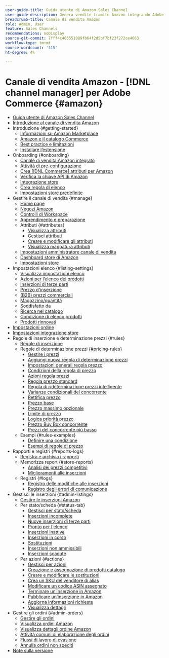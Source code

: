 ```yaml
---
user-guide-title: Guida utente di Amazon Sales Channel
user-guide-description: Genera vendite tramite Amazon integrando Adobe Commerce o Magento Open Source con il tuo [!DNL Amazon Seller Central] account.
breadcrumb-title: Canale di vendita Amazon
role: Admin, User
feature: Sales Channels
recommendations: noDisplay
source-git-commit: 7fff4c463551089fb64f2d5bf7bf23f272ce4663
workflow-type: tm+mt
source-wordcount: '315'
ht-degree: 4%

---
```



# Canale di vendita Amazon - [!DNL channel manager] per Adobe Commerce {#amazon}

- [Guida utente di Amazon Sales Channel](guide-overview.md)
- [Introduzione al canale di vendita Amazon](overview.md)
- Introduzione {#getting-started}
   - [Informazioni su Amazon Marketplace](about-amazon-marketplace.md)
   - [Amazon e il catalogo Commerce](about-listings-and-catalog.md)
   - [Best practice e limitazioni](amazon-best-practices.md)
   - [Installare l’estensione](install.md)
- Onboarding {#onboarding}
   - [Canale di vendita Amazon integrato](amazon-onboarding-home.md)
   - [Attività di pre-configurazione](amazon-pre-setup-tasks.md)
   - [Crea [!DNL Commerce] attributi per Amazon](ob-creating-magento-attributes.md)
   - [Verifica la chiave API di Amazon](amazon-verify-api-key.md)
   - [Integrazione store](store-integration.md)
   - [Crea regola di elenco](ob-create-listing-rule.md)
   - [Impostazioni store predefinite](default-store-settings.md)
- Gestire il canale di vendita {#manage}
   - [Home page](amazon-sales-channel-home.md)
   - [Negozi Amazon](managing-stores.md)
   - [Controlli di Workspace](workspace-controls.md)
   - [Apprendimento e preparazione](learning-preparation.md)
   - Attributi {#attributes}
      - [Visualizza attributi](attributes-view.md)
      - [Gestisci attributi](managing-attributes.md)
      - [Creare e modificare gli attributi](creating-attributes.md)
      - [Visualizza mappatura attributi](amazon-matching-attributes-values.md)
   - [Impostazioni amministratore canale di vendita](sales-channel-settings.md)
   - [Dashboard store di Amazon](amazon-store-dashboard.md)
   - [Impostazioni store](ob-store-review.md)
- Impostazioni elenco {#listing-settings}
   - [Visualizza impostazioni elenco](listing-settings.md)
   - [Azioni per l’elenco dei prodotti](product-listing-actions.md)
   - [Inserzioni di terze parti](third-party-listing-settings.md)
   - [Prezzo d&#39;inserzione](listing-price.md)
   - [(B2B) prezzi commerciali](business-pricing.md)
   - [Magazzino/quantità](stock-quantity.md)
   - [Soddisfatto da](fulfilled-by.md)
   - [Ricerca nel catalogo](catalog-search.md)
   - [Condizione di elenco prodotti](product-listing-condition.md)
   - [Prodotti rinnovati](renewed-products.md)
- [Impostazioni ordine](order-settings.md)
- [Impostazioni integrazione store](store-integration-settings.md)
- Regole di inserzione e determinazione prezzi {#rules}
   - [Regole di inserzione](listing-rules.md)
   - Regole di determinazione prezzi {#pricing-rules}
      - [Gestire i prezzi](pricing-products.md)
      - [Aggiungi nuova regola di determinazione prezzi](add-pricing-rule.md)
      - [Impostazioni generali regola prezzo](pricing-rule-general-settings.md)
      - [Condizioni della regola di prezzo](pricing-rule-conditions.md)
      - [Azioni regola prezzi](pricing-rule-actions.md)
      - [Regola prezzo standard](standard-price-rules.md)
      - [Regola di rideterminazione prezzi intelligente](intelligent-repricing-rules.md)
      - [Varianze condizionali del concorrente](competitor-conditional-variances.md)
      - [Rettifica prezzo](price-adjustment.md)
      - [Prezzo base](floor-price.md)
      - [Prezzo massimo opzionale](optional-ceiling-price.md)
      - [Limite di prezzo](price-scope.md)
      - [Logica priorità prezzo](price-priority-logic.md)
      - [Prezzo Buy Box concorrente](buy-box-competitor-pricing.md)
      - [Prezzi del concorrente più basso](lowest-competitor-pricing.md)
   - Esempi {#rules-examples}
      - [Definire una condizione](ob-define-condition-example.md)
      - [Esempi di regole di prezzo](price-rule-examples.md)
- Rapporti e registri {#reports-logs}
   - [Registra e archivia i rapporti](amazon-logs-reports.md)
   - Memorizza report {#store-reports}
      - [Analisi dei prezzi competitivi](competitive-price-analysis.md)
      - [Miglioramenti alle inserzioni](listing-improvements.md)
   - Registri {#logs}
      - [Registro delle modifiche alle inserzioni](listing-changes-log.md)
      - [Registro degli errori di comunicazione](communication-errors-log.md)
- Gestisci le inserzioni {#admin-listings}
   - [Gestire le inserzioni Amazon](managing-product-listings.md)
   - Per stato/scheda {#status-tab}
      - [Gestisci per stato/scheda](managing-listings-by-tab.md)
      - [Inserzioni incomplete](incomplete-listings.md)
      - [Nuove inserzioni di terze parti](new-third-party-listings.md)
      - [Pronto per l&#39;elenco](ready-to-list.md)
      - [Inserzioni inattive](inactive-listings.md)
      - [Inserzioni in corso](active-listings.md)
      - [Sostituzioni](overrides.md)
      - [Inserzioni non ammissibili](ineligible-listings.md)
      - [Inserzioni scadute](ended-listings.md)
   - Per azioni {#actions}
      - [Gestisci per azioni](managing-listings-by-action.md)
      - [Creazione e assegnazione di prodotti catalogo](creating-assigning-catalog-products.md)
      - [Creare e modificare le sostituzioni](creating-editing-overrides.md)
      - [Crea un SKU del venditore di alias](create-alias-seller-sku.md)
      - [Modificare un codice ASIN assegnato](edit-assigned-asin.md)
      - [Terminare un’inserzione in Amazon](end-listings-manually.md)
      - [Pubblicare un’inserzione in Amazon](publish-listings-manually.md)
      - [Aggiorna informazioni richieste](amazon-manually-update-incomplete-listing.md)
      - [Visualizza dettagli](product-listing-details.md)
- Gestire gli ordini {#admin-orders}
   - [Gestire gli ordini](managing-orders.md)
   - [Visualizza ordini Amazon](amazon-orders-all.md)
   - [Visualizza dettagli ordine Amazon](amazon-order-details.md)
   - [Attività comuni di elaborazione degli ordini](common-order-processing.md)
   - [Flussi di lavoro di evasione](fulfillment-workflows.md)
   - [Annulla ordini non spediti](cancel-unshipped-order.md)
- [Note sulla versione](release-notes.md)

